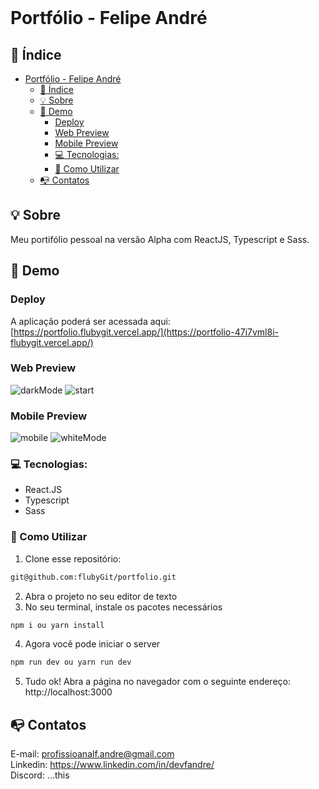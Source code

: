 <br />

# Portfólio - Felipe André


## :checkered_flag: Índice

- [Portfólio - Felipe André](#portfólio---felipe-andré)
  - [:checkered_flag: Índice](#checkered_flag-índice)
  - [:bulb: Sobre](#bulb-sobre)
  - [:iphone: Demo](#iphone-demo)
    - [Deploy](#deploy)
    - [Web Preview](#web-preview)
    - [Mobile Preview](#mobile-preview)
    - [:computer: Tecnologias:](#computer-tecnologias)
    - [:wrench: Como Utilizar](#wrench-como-utilizar)
  - [:mailbox_with_no_mail: Contatos](#mailbox_with_no_mail-contatos)

## :bulb: Sobre
Meu portifólio pessoal na versão Alpha com ReactJS,
Typescript e Sass.

## :iphone: Demo

### Deploy

A aplicação poderá ser acessada aqui: [https://portfolio.flubygit.vercel.app/](https://portfolio-47i7vml8i-flubygit.vercel.app/)

### Web Preview

![darkMode](https://user-images.githubusercontent.com/49297012/93130211-98664800-f6a8-11ea-9360-51d1e3711d6a.png)
![start](https://user-images.githubusercontent.com/49297012/93129209-0742a180-f6a7-11ea-9182-b206a8c99eed.png)

### Mobile Preview
![mobile](https://user-images.githubusercontent.com/49297012/93129752-ea5a9e00-f6a7-11ea-8bd9-04479a7df437.png)
![whiteMode](https://user-images.githubusercontent.com/49297012/93130090-66ed7c80-f6a8-11ea-955d-40443e725cd4.png)


### :computer: Tecnologias:
- React.JS
- Typescript
- Sass

### :wrench: Como Utilizar

1. Clone esse repositório:
```sh
git@github.com:flubyGit/portfolio.git
```
2. Abra o projeto no seu editor de texto
3. No seu terminal, instale os pacotes necessários
```sh
npm i ou yarn install
```
4. Agora você pode iniciar o server
```sh
npm run dev ou yarn run dev
```
5. Tudo ok! Abra a página no navegador com o seguinte endereço: http://localhost:3000

## :mailbox_with_no_mail: Contatos
E-mail: profissioanalf.andre@gmail.com<br>
Linkedin: https://www.linkedin.com/in/devfandre/<br>
Discord: ...this
